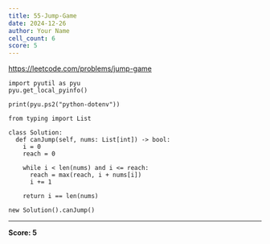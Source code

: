```yaml
---
title: 55-Jump-Game
date: 2024-12-26
author: Your Name
cell_count: 6
score: 5
---
```


https://leetcode.com/problems/jump-game


```
import pyutil as pyu
pyu.get_local_pyinfo()
```


```
print(pyu.ps2("python-dotenv"))
```


```
from typing import List
```


```
class Solution:
  def canJump(self, nums: List[int]) -> bool:
    i = 0
    reach = 0

    while i < len(nums) and i <= reach:
      reach = max(reach, i + nums[i])
      i += 1

    return i == len(nums)
```


```
new Solution().canJump()
```


---
**Score: 5**